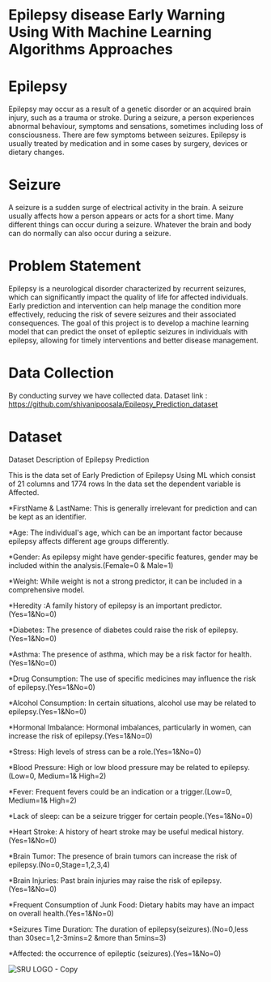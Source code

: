 # Epilepsy disease Early Warning  Using With Machine Learning Algorithms Approaches
# Epilepsy
Epilepsy may occur as a result of a genetic disorder or an acquired brain injury, such as a trauma or stroke. During a seizure, a person experiences abnormal behaviour, symptoms and sensations, sometimes including loss of consciousness. There are few symptoms between seizures. Epilepsy is usually treated by medication and in some cases by surgery, devices or dietary changes.

# Seizure
A seizure is a sudden surge of electrical activity in the brain. A seizure usually affects how a person appears or acts for a short time. Many different things can occur during a seizure. Whatever the brain and body can do normally can also occur during a seizure.

# Problem Statement
Epilepsy is a neurological disorder characterized by recurrent seizures, which can significantly impact the quality of life for affected individuals. Early prediction and intervention can help manage the condition more effectively, reducing the risk of severe seizures and their associated consequences. The goal of this project is to develop a machine learning model that can predict the onset of epileptic seizures in individuals with epilepsy, allowing for timely interventions and better disease management.

# Data Collection
By conducting survey we have collected data. Dataset link : https://github.com/shivanipoosala/Epilepsy_Prediction_dataset

# Dataset
Dataset Description of Epilepsy Prediction

This is the data set of Early Prediction of Epilepsy Using ML which consist of 21 columns and 1774 rows In the data set the dependent variable is Affected.

*FirstName & LastName: This is generally irrelevant for prediction and can be kept as an identifier.

*Age: The individual's age, which can be an important factor because epilepsy affects different age groups differently.

*Gender: As epilepsy might have gender-specific features, gender may be included within the analysis.(Female=0 & Male=1)

*Weight: While weight is not a strong predictor, it can be included in a comprehensive model.

*Heredity :A family history of epilepsy is an important predictor.(Yes=1&No=0)

*Diabetes: The presence of diabetes could raise the risk of epilepsy.(Yes=1&No=0)

*Asthma: The presence of asthma, which may be a risk factor for health.(Yes=1&No=0)

*Drug Consumption: The use of specific medicines may influence the risk of epilepsy.(Yes=1&No=0)

*Alcohol Consumption: In certain situations, alcohol use may be related to epilepsy.(Yes=1&No=0)

*Hormonal Imbalance: Hormonal imbalances, particularly in women, can increase the risk of epilepsy.(Yes=1&No=0) 

*Stress: High levels of stress can be a role.(Yes=1&No=0)

*Blood Pressure: High or low blood pressure may be related to epilepsy.(Low=0, Medium=1& High=2)

*Fever: Frequent fevers could be an indication or a trigger.(Low=0, Medium=1& High=2)

*Lack of sleep: can be a seizure trigger for certain people.(Yes=1&No=0)

*Heart Stroke: A history of heart stroke may be useful medical history.(Yes=1&No=0)

*Brain Tumor: The presence of brain tumors can increase the risk of epilepsy.(No=0,Stage=1,2,3,4)

*Brain Injuries: Past brain injuries may raise the risk of epilepsy.(Yes=1&No=0)

*Frequent Consumption of Junk Food: Dietary habits may have an impact on overall health.(Yes=1&No=0)

*Seizures Time Duration: The duration of epilepsy(seizures).(No=0,less than 30sec=1,2-3mins=2 &more than 5mins=3)

*Affected: the occurrence of epileptic (seizures).(Yes=1&No=0)

![SRU LOGO - Copy](https://github.com/shivanipoosala/Epilepsy-Disease-Early-Warning-Using-Machine-Learning-Algorithms-Approaches/assets/93851816/525af1ca-88a7-4035-9065-ca84dff95d81)
